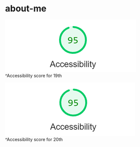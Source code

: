 # about-me

![Accessibility score for this page](./Accessibility%20-%20Lab%202.png "Accessibility score for this page")
^Accessibility score for 19th

![Accessibility score for this page on 20/09/23](./Accessibility%20-%2020th.png "Accessibility score for this page on 20/09/23")
^Accessibility score for 20th
